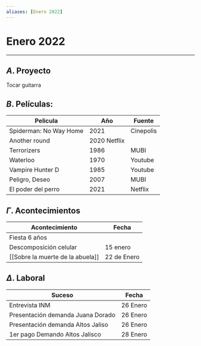 ```yaml
---
aliases: [Enero 2022]
---
```


# Enero 2022
---


##  $A$. Proyecto
Tocar guitarra

## $B$. Películas:

|Pelicula|Año|Fuente|
|---|---|---|
|Spiderman: No Way Home| 2021 |Cinepolis|
|Another round |2020 Netflix|
|Terrorizers |1986| MUBI|
|Waterloo |1970 |Youtube|
|Vampire Hunter D|1985|Youtube|
|Peligro, Deseo|2007|MUBI|
|El poder del perro|2021|Netflix|

## $\Gamma$. Acontecimientos
|Acontecimiento|Fecha|
|---|---|
|Fiesta 6 años ||
|Descomposición celular | 15 enero|
|[[Sobre la muerte de la abuela]] |22 de Enero|

## $\Delta$. Laboral
|Suceso|Fecha|
|---|---|
|Entrevista INM|26 Enero|
|Presentación demanda Juana Dorado|26 Enero|
|Presentación demanda Altos Jaliso|26 Enero|
|1er pago Demando Altos Jalisco|28 Enero|
